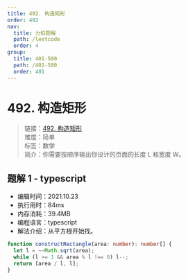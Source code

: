 ```yaml
---
title: 492. 构造矩形
order: 492
nav:
  title: 力扣题解
  path: /leetcode
  order: 4
group:
  title: 401-500
  path: /401-500
  order: 401
---
```


# 492. 构造矩形

> 链接：[492. 构造矩形](https://leetcode-cn.com/problems/construct-the-rectangle/)  
> 难度：简单  
> 标签：数学  
> 简介：你需要按顺序输出你设计的页面的长度 L 和宽度 W。

## 题解 1 - typescript

- 编辑时间：2021.10.23
- 执行用时：84ms
- 内存消耗：39.4MB
- 编程语言：typescript
- 解法介绍：从平方根开始找。

```typescript
function constructRectangle(area: number): number[] {
  let l = ~~Math.sqrt(area);
  while (l >= 1 && area % l !== 0) l--;
  return [area / l, l];
}
```
